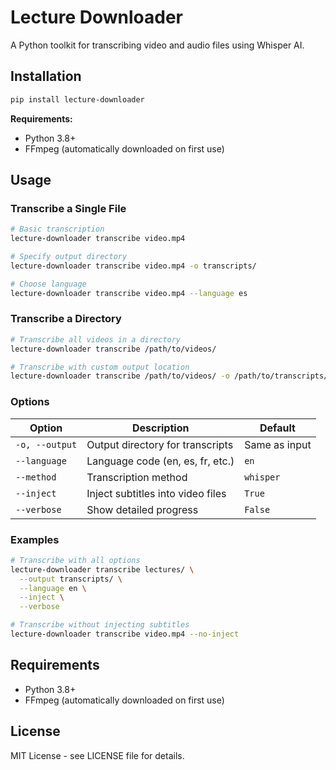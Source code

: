 # Lecture Downloader

A Python toolkit for transcribing video and audio files using Whisper AI.

## Installation

```bash
pip install lecture-downloader
```

**Requirements:**
- Python 3.8+
- FFmpeg (automatically downloaded on first use)

## Usage

### Transcribe a Single File
```bash
# Basic transcription
lecture-downloader transcribe video.mp4

# Specify output directory
lecture-downloader transcribe video.mp4 -o transcripts/

# Choose language
lecture-downloader transcribe video.mp4 --language es
```

### Transcribe a Directory
```bash
# Transcribe all videos in a directory
lecture-downloader transcribe /path/to/videos/

# Transcribe with custom output location
lecture-downloader transcribe /path/to/videos/ -o /path/to/transcripts/
```

### Options
| Option | Description | Default |
|--------|-------------|---------|
| `-o, --output` | Output directory for transcripts | Same as input |
| `--language` | Language code (en, es, fr, etc.) | `en` |
| `--method` | Transcription method | `whisper` |
| `--inject` | Inject subtitles into video files | `True` |
| `--verbose` | Show detailed progress | `False` |

### Examples
```bash
# Transcribe with all options
lecture-downloader transcribe lectures/ \
  --output transcripts/ \
  --language en \
  --inject \
  --verbose

# Transcribe without injecting subtitles
lecture-downloader transcribe video.mp4 --no-inject
```

## Requirements

- Python 3.8+
- FFmpeg (automatically downloaded on first use)

## License

MIT License - see LICENSE file for details.
